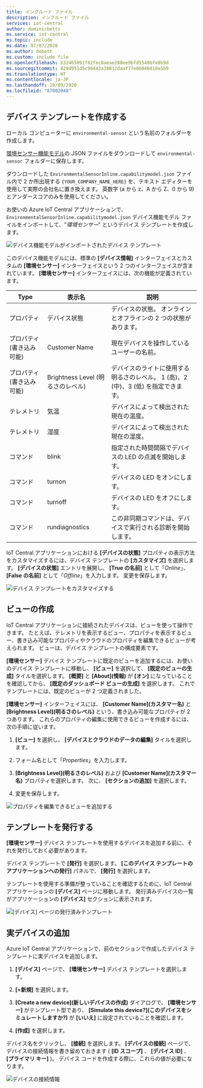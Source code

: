 ```yaml
---
title: インクルード ファイル
description: インクルード ファイル
services: iot-central
author: dominicbetts
ms.service: iot-central
ms.topic: include
ms.date: 07/07/2020
ms.author: dobett
ms.custom: include file
ms.openlocfilehash: b32465091f82fec0aeae288ee9bfd5540bfe8b9d
ms.sourcegitcommit: 829d951d5c90442a38012daaf77e86046018e5b9
ms.translationtype: HT
ms.contentlocale: ja-JP
ms.lasthandoff: 10/09/2020
ms.locfileid: "87002048"
---
```

## <a name="create-a-device-template"></a>デバイス テンプレートを作成する

ローカル コンピューターに `environmental-sensor` という名前のフォルダーを作成します。

[環境センサー機能モデル](https://raw.githubusercontent.com/Azure/IoTPlugandPlay/9004219bff1e958b7cd6ff2a52209f4b7ae19396/samples/EnvironmentalSensorInline.capabilitymodel.json)の JSON ファイルをダウンロードして `environmental-sensor` フォルダーに保存します。

ダウンロードした `EnvironmentalSensorInline.capabilitymodel.json` ファイル内で 2 か所出現する `{YOUR_COMPANY_NAME_HERE}` を、テキスト エディターを使用して実際の会社名に置き換えます。 英数字 (a から z、A から Z、0 から 9) とアンダースコアのみを使用してください。

お使いの Azure IoT Central アプリケーションで、`EnvironmentalSensorInline.capabilitymodel.json` デバイス機能モデル ファイルをインポートして、"*環境センサー*" というデバイス テンプレートを作成します。

![デバイス機能モデルがインポートされたデバイス テンプレート](./media/iot-central-add-environmental-sensor/device-template.png)

このデバイス機能モデルには、標準の **[デバイス情報]** インターフェイスとカスタムの **[環境センサー]** インターフェイスという 2 つのインターフェイスが含まれています。 **[環境センサー]** インターフェイスには、次の機能が定義されています。

| Type | 表示名 | 説明 |
| ---- | ------------ | ----------- |
| プロパティ | デバイス状態     | デバイスの状態。 オンラインとオフラインの 2 つの状態があります。 |
| プロパティ (書き込み可能) | Customer Name    | 現在デバイスを操作しているユーザーの名前。 |
| プロパティ (書き込み可能) | Brightness Level (明るさのレベル) | デバイスのライトに使用する明るさのレベル。 1 (高)、2 (中)、3 (低) を指定できます。 |
| テレメトリ | 気温 | デバイスによって検出された現在の温度。 |
| テレメトリ | 湿度    | デバイスによって検出された現在の湿度。 |
| コマンド | blink          | 指定された時間間隔でデバイスの LED の点滅を開始します。 |
| コマンド | turnon         | デバイスの LED をオンにします。 |
| コマンド | turnoff        | デバイスの LED をオフにします。 |
| コマンド | rundiagnostics | この非同期コマンドは、デバイスで実行される診断を開始します。 |

IoT Central アプリケーションにおける **[デバイスの状態]** プロパティの表示方法をカスタマイズするには、デバイス テンプレートの **[カスタマイズ]** を選択します。 **[デバイスの状態]** エントリを展開し、 **[True の名前]** として「_Online_」、 **[False の名前]** として「_Offline_」を入力します。 変更を保存します。

![デバイス テンプレートをカスタマイズする](./media/iot-central-add-environmental-sensor/customize-template.png)

## <a name="create-views"></a>ビューの作成

IoT Central アプリケーションに接続されたデバイスは、ビューを使って操作できます。 たとえば、テレメトリを表示するビュー、プロパティを表示するビュー、書き込み可能なプロパティやクラウドのプロパティを編集できるビューが考えられます。 ビューは、デバイス テンプレートの構成要素です。

**[環境センサー]** デバイス テンプレートに既定のビューを追加するには、お使いのデバイス テンプレートに移動し、 **[ビュー]** を選択して、 **[既定のビューの生成]** タイルを選択します。 **[概要]** と **[About]\(情報\)** が **[オン]** になっていることを確認してから、 **[既定のダッシュボード ビューの生成]** を選択します。 これでテンプレートには、既定のビューが 2 つ定義されました。

**[環境センサー]** インターフェイスには、 **[Customer Name]\(カスタマー名\)** と **[Brightness Level]\(明るさのレベル\)** という、書き込み可能なプロパティが 2 つあります。 これらのプロパティの編集に使用できるビューを作成するには、次の手順に従います。

1. **[ビュー]** を選択し、 **[デバイスとクラウドのデータの編集]** タイルを選択します。

1. フォーム名として「_Properties_」を入力します。

1. **[Brightness Level]\(明るさのレベル\)** および **[Customer Name]\(カスタマー名\)** プロパティを選択します。 次に、 **[セクションの追加]** を選択します。

1. 変更を保存します。

![プロパティを編集できるビューを追加する](./media/iot-central-add-environmental-sensor/properties-view.png)

## <a name="publish-the-template"></a>テンプレートを発行する

**[環境センサー]** デバイス テンプレートを使用するデバイスを追加する前に、それを発行しておく必要があります。

デバイス テンプレートで **[発行]** を選択します。 **[このデバイス テンプレートのアプリケーションへの発行]** パネルで、 **[発行]** を選択します。

テンプレートを使用する準備が整っていることを確認するために、IoT Central アプリケーションの **[デバイス]** ページに移動します。 発行済みデバイスの一覧がアプリケーションの **[デバイス]** セクションに表示されます。

![[デバイス] ページの発行済みテンプレート](./media/iot-central-add-environmental-sensor/published-templates.png)

## <a name="add-a-real-device"></a>実デバイスの追加

Azure IoT Central アプリケーションで、前のセクションで作成したデバイス テンプレートに実デバイスを追加します。

1. **[デバイス]** ページで、 **[環境センサー]** デバイス テンプレートを選択します。

1. **[+新規]** を選択します。

1. **[Create a new device]\(新しいデバイスの作成\)** ダイアログで、 **[環境センサー]** がテンプレート型であり、 **[Simulate this device?]\(このデバイスをシミュレートしますか?\)** が **[いいえ]** に設定されていることを確認します。

1. **[作成]** を選択します。

デバイス名をクリックし、 **[接続]** を選択します。 **[デバイスの接続]** ページで、デバイスの接続情報を書き留めておきます ( **[ID スコープ]** 、 **[デバイス ID]** 、 **[プライマリ キー]** )。 デバイス コードを作成する際に、これらの値が必要になります。

![デバイスの接続情報](./media/iot-central-add-environmental-sensor/device-connection.png)
